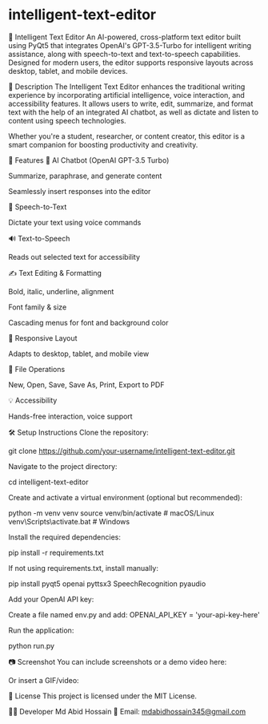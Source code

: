 # intelligent-text-editor
📝 Intelligent Text Editor
An AI-powered, cross-platform text editor built using PyQt5 that integrates OpenAI's GPT-3.5-Turbo for intelligent writing assistance, along with speech-to-text and text-to-speech capabilities. Designed for modern users, the editor supports responsive layouts across desktop, tablet, and mobile devices.

📖 Description
The Intelligent Text Editor enhances the traditional writing experience by incorporating artificial intelligence, voice interaction, and accessibility features. It allows users to write, edit, summarize, and format text with the help of an integrated AI chatbot, as well as dictate and listen to content using speech technologies.

Whether you're a student, researcher, or content creator, this editor is a smart companion for boosting productivity and creativity.

🚀 Features
🤖 AI Chatbot (OpenAI GPT-3.5 Turbo)

Summarize, paraphrase, and generate content

Seamlessly insert responses into the editor

🎤 Speech-to-Text

Dictate your text using voice commands

🔊 Text-to-Speech

Reads out selected text for accessibility

✍️ Text Editing & Formatting

Bold, italic, underline, alignment

Font family & size

Cascading menus for font and background color

📱 Responsive Layout

Adapts to desktop, tablet, and mobile view

📂 File Operations

New, Open, Save, Save As, Print, Export to PDF

💡 Accessibility

Hands-free interaction, voice support

🛠️ Setup Instructions
Clone the repository:

git clone https://github.com/your-username/intelligent-text-editor.git

Navigate to the project directory:

cd intelligent-text-editor

Create and activate a virtual environment (optional but recommended):

python -m venv venv
source venv/bin/activate # macOS/Linux
venv\Scripts\activate.bat # Windows

Install the required dependencies:

pip install -r requirements.txt

If not using requirements.txt, install manually:

pip install pyqt5 openai pyttsx3 SpeechRecognition pyaudio

Add your OpenAI API key:

Create a file named env.py and add:
OPENAI_API_KEY = 'your-api-key-here'

Run the application:

python run.py

📷 Screenshot
You can include screenshots or a demo video here:


Or insert a GIF/video:


📄 License
This project is licensed under the MIT License.

👨‍💻 Developer
Md Abid Hossain
📧 Email: mdabidhossain345@gmail.com
